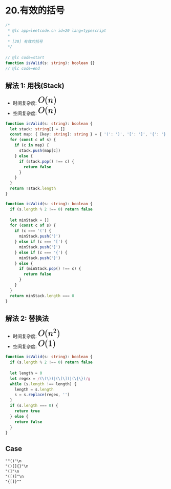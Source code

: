# 20.有效的括号

```ts
/*
 * @lc app=leetcode.cn id=20 lang=typescript
 *
 * [20] 有效的括号
 */

// @lc code=start
function isValid(s: string): boolean {}
// @lc code=end
```

## 解法 1: 用栈(Stack)

- 时间复杂度: <!-- $O(n)$ --> <img style="transform: translateY(0.1em); background: white;" src="./svg/o-n.svg" alt="O(n)">
- 空间复杂度: <!-- $O(n)$ --> <img style="transform: translateY(0.1em); background: white;" src="./svg/o-n.svg" alt="O(n)">

```ts
function isValid(s: string): boolean {
  let stack: string[] = []
  const map: { [key: string]: string } = { '(': ')', '[': ']', '{': '}' }
  for (const c of s) {
    if (c in map) {
      stack.push(map[c])
    } else {
      if (stack.pop() !== c) {
        return false
      }
    }
  }
  return !stack.length
}
```

```ts
function isValid(s: string): boolean {
  if (s.length % 2 !== 0) return false

  let minStack = []
  for (const c of s) {
    if (c === '(') {
      minStack.push(')')
    } else if (c === '[') {
      minStack.push(']')
    } else if (c === '{') {
      minStack.push('}')
    } else {
      if (minStack.pop() !== c) {
        return false
      }
    }
  }
  return minStack.length === 0
}
```

## 解法 2: 替换法

- 时间复杂度: <!-- $O(n^2)$ --> <img style="transform: translateY(0.1em); background: white;" src="./svg/o-n-^-2.svg" alt="O(n^2)">
- 空间复杂度: <!-- $O(1)$ --> <img style="transform: translateY(0.1em); background: white;" src="./svg/o-1.svg" alt="O(1)">

```ts
function isValid(s: string): boolean {
  if (s.length % 2 !== 0) return false

  let length = 0
  let regex = /(\(\))|(\[\])|(\{\})/g
  while (s.length !== length) {
    length = s.length
    s = s.replace(regex, '')
  }
  if (s.length === 0) {
    return true
  } else {
    return false
  }
}
```

## Case

```text
""()"\n
"()[]{}"\n
"(]"\n
"([)]"\n
"{[]}""
```
